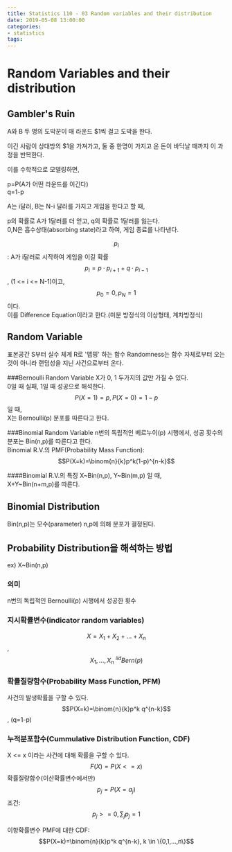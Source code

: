 ```yaml
---
title: Statistics 110 - 03 Random variables and their distribution
date: 2019-05-08 13:00:00
categories:
- statistics
tags:
---
```


# Random Variables and their distribution
## Gambler's Ruin
A와 B 두 명의 도박꾼이 매 라운드 $1씩 걸고 도박을 한다.  

이긴 사람이 상대방의 $1을 가져가고, 둘 중 한명이 가지고 온 돈이 바닥날 때까지 이 과정을 반복한다.  

이를 수학적으로 모델링하면,

p=P(A가 어떤 라운드를 이긴다)  
q=1-p

A는 i달러, B는 N-i 달러를 가지고 게임을 한다고 할 때,  

p의 확률로 A가 1달러를 더 얻고, q의 확률로 1달러를 잃는다.  
0,N은 흡수상태(absorbing state)라고 하여, 게임 종료를 나타낸다.  

$$p_i$$: A가 i달러로 시작하여 게임을 이길 확률  
$$p_i=p \cdot p_{i+1} + q \cdot p_{i-1}$$, (1 <= i <= N-1)이고, $$p_0=0, p_N=1$$이다.  
이를 Difference Equation이라고 한다.(미분 방정식의 이상형태, 계차방정식)  

## Random Variable
표본공간 S부터 실수 체계 R로 '맵핑' 하는 함수
Randomness는 함수 자체로부터 오는 것이 아니라 랜덤성을 지닌 사건으로부터 온다.

###Bernoulli Random Variable
X가 0, 1 두가지의 값만 가질 수 있다.  
0일 때 실패, 1일 때 성공으로 해석한다.  
$$P(X=1)=p, P(X=0)=1-p$$ 일 때,  
X는 Bernoulli(p) 분포를 따른다고 한다.

###Binomial Random Variable
n번의 독립적인 베르누이(p) 시행에서, 성공 횟수의 분포는 Bin(n,p)를 따른다고 한다.  
Binomial R.V.의 PMF(Probability Mass Function): $$P(X=k)=\binom{n}{k}p^k(1-p)^{n-k}$$  

####Binomial R.V.의 특징
X~Bin(n,p), Y~Bin(m,p) 일 때,  
X+Y~Bin(n+m,p)를 따른다.  

## Binomial Distribution
Bin(n,p)는 모수(parameter) n,p에 의해 분포가 결정된다.  

## Probability Distribution을 해석하는 방법
ex) X~Bin(n,p)  

### 의미
n번의 독립적인 Bernoulli(p) 시행에서 성공한 횟수

### 지시확률변수(indicator random variables)
$$X=X_1+X_2+...+X_n$$, $$X_1,...,X_n~^{iid}Bern(p)$$  

### 확률질량함수(Probability Mass Function, PFM)  
사건의 발생확률을 구할 수 있다.  
$$P(X=k)=\binom{n}{k}p^k q^{n-k}$$, (q=1-p)

### 누적분포함수(Cummulative Distribution Function, CDF)
X <= x 이라는 사건에 대해 확률을 구할 수 있다.  
$$F(X) = P(X<=x)$$ 확률질량함수(이산확률변수에서만)  
$$p_j=P(X=a_j)$$ 조건: $$p_j>=0, \sum_j p_j=1$$  

이항확률변수 PMF에 대한 CDF:  
$$P(X=k)=\binom{n}{k}p^k q^{n-k}, k \in \{0,1,...,n\}$$  
